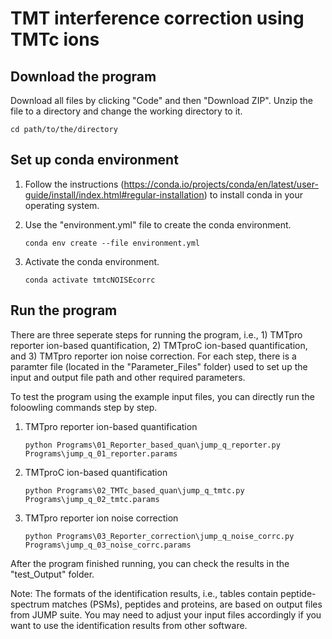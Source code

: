 # TMT interference correction using TMTc ions 
## Download the program
Download all files by clicking "Code" and then "Download ZIP". Unzip the file to a directory and change the working directory to it.

`cd path/to/the/directory`
## Set up conda environment
1. Follow the instructions (https://conda.io/projects/conda/en/latest/user-guide/install/index.html#regular-installation) to install conda in your operating system.
2. Use the "environment.yml" file to create the conda environment.
    
    `conda env create --file environment.yml`
3. Activate the conda environment.
    
    `conda activate tmtcNOISEcorrc`

## Run the program
There are three seperate steps for running the program, i.e., 1) TMTpro reporter ion-based quantification, 2) TMTproC ion-based quantification, and 3) TMTpro reporter ion noise correction. For each step, there is a paramter file (located in the "Parameter_Files" folder) used to set up the input and output file path and other required parameters. 

To test the program using the example input files, you can directly run the foloowling commands step by step.

1. TMTpro reporter ion-based quantification

    `python Programs\01_Reporter_based_quan\jump_q_reporter.py Programs\jump_q_01_reporter.params`

2. TMTproC ion-based quantification

    `python Programs\02_TMTc_based_quan\jump_q_tmtc.py Programs\jump_q_02_tmtc.params`

3. TMTpro reporter ion noise correction

    `python Programs\03_Reporter_correction\jump_q_noise_corrc.py Programs\jump_q_03_noise_corrc.params`

After the program finished running, you can check the results in the "test_Output" folder.

Note: The formats of the identification results, i.e., tables contain peptide-spectrum matches (PSMs), peptides and proteins, are based on output files from JUMP suite. You may need to adjust your input files accordingly if you want to use the identification results from other software. 



